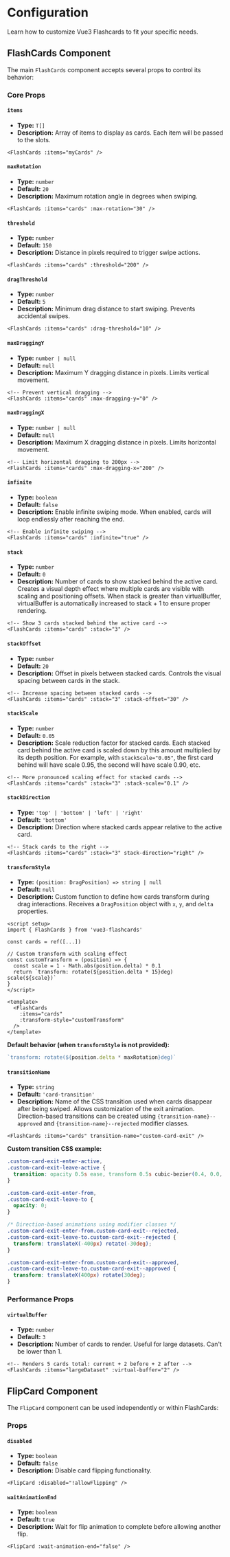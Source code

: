 # Configuration

Learn how to customize Vue3 Flashcards to fit your specific needs.

## FlashCards Component

The main `FlashCards` component accepts several props to control its behavior:

### Core Props

#### `items` <Badge type="danger" text="required" />

- **Type:** `T[]`
- **Description:** Array of items to display as cards. Each item will be passed to the slots.

```vue
<FlashCards :items="myCards" />
```

#### `maxRotation`

- **Type:** `number`
- **Default:** `20`
- **Description:** Maximum rotation angle in degrees when swiping.

```vue
<FlashCards :items="cards" :max-rotation="30" />
```

#### `threshold`

- **Type:** `number`
- **Default:** `150`
- **Description:** Distance in pixels required to trigger swipe actions.

```vue
<FlashCards :items="cards" :threshold="200" />
```

#### `dragThreshold`

- **Type:** `number`
- **Default:** `5`
- **Description:** Minimum drag distance to start swiping. Prevents accidental swipes.

```vue
<FlashCards :items="cards" :drag-threshold="10" />
```

#### `maxDraggingY`

- **Type:** `number | null`
- **Default:** `null`
- **Description:** Maximum Y dragging distance in pixels. Limits vertical movement.

```vue
<!-- Prevent vertical dragging -->
<FlashCards :items="cards" :max-dragging-y="0" />
```

#### `maxDraggingX`

- **Type:** `number | null`
- **Default:** `null`
- **Description:** Maximum X dragging distance in pixels. Limits horizontal movement.

```vue
<!-- Limit horizontal dragging to 200px -->
<FlashCards :items="cards" :max-dragging-x="200" />
```

#### `infinite`

- **Type:** `boolean`
- **Default:** `false`
- **Description:** Enable infinite swiping mode. When enabled, cards will loop endlessly after reaching the end.

```vue
<!-- Enable infinite swiping -->
<FlashCards :items="cards" :infinite="true" />
```

#### `stack`

- **Type:** `number`
- **Default:** `0`
- **Description:** Number of cards to show stacked behind the active card. Creates a visual depth effect where multiple cards are visible with scaling and positioning offsets. When stack is greater than virtualBuffer, virtualBuffer is automatically increased to stack + 1 to ensure proper rendering.

```vue
<!-- Show 3 cards stacked behind the active card -->
<FlashCards :items="cards" :stack="3" />
```

#### `stackOffset`

- **Type:** `number`
- **Default:** `20`
- **Description:** Offset in pixels between stacked cards. Controls the visual spacing between cards in the stack.

```vue
<!-- Increase spacing between stacked cards -->
<FlashCards :items="cards" :stack="3" :stack-offset="30" />
```

#### `stackScale`

- **Type:** `number`
- **Default:** `0.05`
- **Description:** Scale reduction factor for stacked cards. Each stacked card behind the active card is scaled down by this amount multiplied by its depth position. For example, with `stackScale="0.05"`, the first card behind will have scale 0.95, the second will have scale 0.90, etc.

```vue
<!-- More pronounced scaling effect for stacked cards -->
<FlashCards :items="cards" :stack="3" :stack-scale="0.1" />
```

#### `stackDirection`

- **Type:** `'top' | 'bottom' | 'left' | 'right'`
- **Default:** `'bottom'`
- **Description:** Direction where stacked cards appear relative to the active card.

```vue
<!-- Stack cards to the right -->
<FlashCards :items="cards" :stack="3" stack-direction="right" />
```

#### `transformStyle`

- **Type:** `(position: DragPosition) => string | null`
- **Default:** `null`
- **Description:** Custom function to define how cards transform during drag interactions. Receives a `DragPosition` object with `x`, `y`, and `delta` properties.

```vue
<script setup>
import { FlashCards } from 'vue3-flashcards'

const cards = ref([...])

// Custom transform with scaling effect
const customTransform = (position) => {
  const scale = 1 - Math.abs(position.delta) * 0.1
  return `transform: rotate(${position.delta * 15}deg) scale(${scale})`
}
</script>

<template>
  <FlashCards
    :items="cards"
    :transform-style="customTransform"
  />
</template>
```

**Default behavior (when `transformStyle` is not provided):**
```javascript
`transform: rotate(${position.delta * maxRotation}deg)`
```

#### `transitionName`

- **Type:** `string`
- **Default:** `'card-transition'`
- **Description:** Name of the CSS transition used when cards disappear after being swiped. Allows customization of the exit animation. Direction-based transitions can be created using `{transition-name}--approved` and `{transition-name}--rejected` modifier classes.

```vue
<FlashCards :items="cards" transition-name="custom-card-exit" />
```

**Custom transition CSS example:**
```css
.custom-card-exit-enter-active,
.custom-card-exit-leave-active {
  transition: opacity 0.5s ease, transform 0.5s cubic-bezier(0.4, 0.0, 0.2, 1);
}

.custom-card-exit-enter-from,
.custom-card-exit-leave-to {
  opacity: 0;
}

/* Direction-based animations using modifier classes */
.custom-card-exit-enter-from.custom-card-exit--rejected,
.custom-card-exit-leave-to.custom-card-exit--rejected {
  transform: translateX(-400px) rotate(-30deg);
}

.custom-card-exit-enter-from.custom-card-exit--approved,
.custom-card-exit-leave-to.custom-card-exit--approved {
  transform: translateX(400px) rotate(30deg);
}
```

### Performance Props

#### `virtualBuffer`

- **Type:** `number`
- **Default:** `3`
- **Description:** Number of cards to render. Useful for large datasets. Can't be lower than 1.

```vue
<!-- Renders 5 cards total: current + 2 before + 2 after -->
<FlashCards :items="largeDataset" :virtual-buffer="2" />
```

## FlipCard Component

The `FlipCard` component can be used independently or within FlashCards:

### Props

#### `disabled`

- **Type:** `boolean`
- **Default:** `false`
- **Description:** Disable card flipping functionality.

```vue
<FlipCard :disabled="!allowFlipping" />
```

#### `waitAnimationEnd`

- **Type:** `boolean`
- **Default:** `true`
- **Description:** Wait for flip animation to complete before allowing another flip.

```vue
<FlipCard :wait-animation-end="false" />
```
